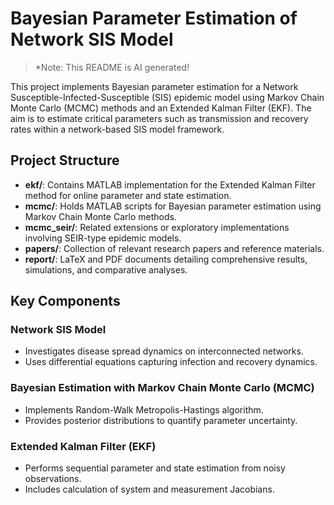 # Bayesian Parameter Estimation of Network SIS Model

>*Note: This README is AI generated!

This project implements Bayesian parameter estimation for a Network Susceptible-Infected-Susceptible (SIS) epidemic model using Markov Chain Monte Carlo (MCMC) methods and an Extended Kalman Filter (EKF). The aim is to estimate critical parameters such as transmission and recovery rates within a network-based SIS model framework.

## Project Structure

- **ekf/**: Contains MATLAB implementation for the Extended Kalman Filter method for online parameter and state estimation.
- **mcmc/**: Holds MATLAB scripts for Bayesian parameter estimation using Markov Chain Monte Carlo methods.
- **mcmc_seir/**: Related extensions or exploratory implementations involving SEIR-type epidemic models.
- **papers/**: Collection of relevant research papers and reference materials.
- **report/**: LaTeX and PDF documents detailing comprehensive results, simulations, and comparative analyses.

## Key Components

### Network SIS Model
- Investigates disease spread dynamics on interconnected networks.
- Uses differential equations capturing infection and recovery dynamics.

### Bayesian Estimation with Markov Chain Monte Carlo (MCMC)
- Implements Random-Walk Metropolis-Hastings algorithm.
- Provides posterior distributions to quantify parameter uncertainty.

### Extended Kalman Filter (EKF)
- Performs sequential parameter and state estimation from noisy observations.
- Includes calculation of system and measurement Jacobians.

